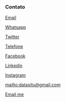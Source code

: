 ### Contato

[Email](mailto:datasitu@gmail.com)

[Whatsapp](https://wa.me/message/6XYV3TT2NBXEO1)

[Twitter](https://twitter.com/Data_Situ)

[Telefone](+5521998530064)

[Facebook](https://www.facebook.com/profile.php?id=100092645845656)

[Linkedin](https://www.linkedin.com/in/data-situ/)

[Instagram](https://www.instagram.com/datasitu/)

<mailto:datasitu@gmail.com>


<a href="mailto:datasitu@gmail.com">Email me</a>


